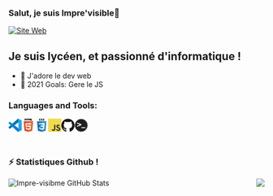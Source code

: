 ### Salut, je suis Impre'visible👋

[![Site Web](https://img.shields.io/website?label=chevrier.cf&style=for-the-badge&url=https%3A%2F%2Fchevrier.cf)](chevrier.cf)

## Je suis lycéen, et passionné d'informatique !

- 🌱 J'adore le dev web
- 🥅 2021 Goals: Gere le JS


### Languages and Tools:

<img align="left" alt="Visual Studio Code" width="26px" src="https://raw.githubusercontent.com/github/explore/80688e429a7d4ef2fca1e82350fe8e3517d3494d/topics/visual-studio-code/visual-studio-code.png" />
<img align="left" alt="HTML5" width="26px" src="https://raw.githubusercontent.com/github/explore/80688e429a7d4ef2fca1e82350fe8e3517d3494d/topics/html/html.png" />
<img align="left" alt="CSS3" width="26px" src="https://raw.githubusercontent.com/github/explore/80688e429a7d4ef2fca1e82350fe8e3517d3494d/topics/css/css.png" />
<img align="left" alt="JavaScript" width="26px" src="https://raw.githubusercontent.com/github/explore/80688e429a7d4ef2fca1e82350fe8e3517d3494d/topics/javascript/javascript.png" />
<img align="left" alt="GitHub" width="26px" src="https://raw.githubusercontent.com/github/explore/78df643247d429f6cc873026c0622819ad797942/topics/github/github.png" />
<img align="left" alt="Terminal" width="26px" src="https://raw.githubusercontent.com/github/explore/80688e429a7d4ef2fca1e82350fe8e3517d3494d/topics/terminal/terminal.png" />
<br />
<br />
<br />

### :zap: Statistiques Github !
<img align="left" alt="Impre-visibme GitHub Stats" src="https://github-readme-stats.vercel.app/api?username=Impre-visible" /><img align="right" src="https://github-readme-stats.vercel.app/api/top-langs/?username=Impre-visible"/>
